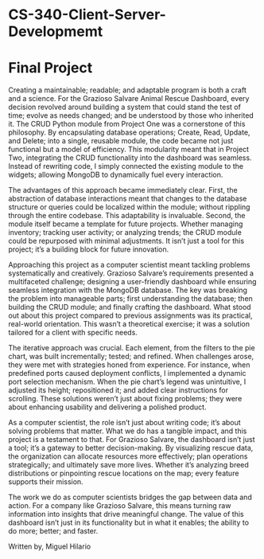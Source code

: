 # CS-340-Client-Server-Developmemt
# Final Project

Creating a maintainable; readable; and adaptable program is both a craft and a science. For the Grazioso Salvare Animal Rescue Dashboard, every decision revolved around building a system that could stand the test of time; evolve as needs changed; and be understood by those who inherited it. The CRUD Python module from Project One was a cornerstone of this philosophy. By encapsulating database operations; Create, Read, Update, and Delete; into a single, reusable module, the code became not just functional but a model of efficiency. This modularity meant that in Project Two, integrating the CRUD functionality into the dashboard was seamless. Instead of rewriting code, I simply connected the existing module to the widgets; allowing MongoDB to dynamically fuel every interaction.

The advantages of this approach became immediately clear. First, the abstraction of database interactions meant that changes to the database structure or queries could be localized within the module; without rippling through the entire codebase. This adaptability is invaluable. Second, the module itself became a template for future projects. Whether managing inventory; tracking user activity; or analyzing trends; the CRUD module could be repurposed with minimal adjustments. It isn’t just a tool for this project; it’s a building block for future innovation.

Approaching this project as a computer scientist meant tackling problems systematically and creatively. Grazioso Salvare’s requirements presented a multifaceted challenge; designing a user-friendly dashboard while ensuring seamless integration with the MongoDB database. The key was breaking the problem into manageable parts; first understanding the database; then building the CRUD module; and finally crafting the dashboard. What stood out about this project compared to previous assignments was its practical, real-world orientation. This wasn’t a theoretical exercise; it was a solution tailored for a client with specific needs.

The iterative approach was crucial. Each element, from the filters to the pie chart, was built incrementally; tested; and refined. When challenges arose, they were met with strategies honed from experience. For instance, when predefined ports caused deployment conflicts, I implemented a dynamic port selection mechanism. When the pie chart’s legend was unintuitive, I adjusted its height; repositioned it; and added clear instructions for scrolling. These solutions weren’t just about fixing problems; they were about enhancing usability and delivering a polished product.

As a computer scientist, the role isn’t just about writing code; it’s about solving problems that matter. What we do has a tangible impact, and this project is a testament to that. For Grazioso Salvare, the dashboard isn’t just a tool; it’s a gateway to better decision-making. By visualizing rescue data, the organization can allocate resources more effectively; plan operations strategically; and ultimately save more lives. Whether it’s analyzing breed distributions or pinpointing rescue locations on the map; every feature supports their mission.

The work we do as computer scientists bridges the gap between data and action. For a company like Grazioso Salvare, this means turning raw information into insights that drive meaningful change. The value of this dashboard isn’t just in its functionality but in what it enables; the ability to do more; better; and faster.

Written by,
Miguel Hilario
